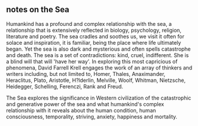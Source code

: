 ## notes on the Sea

Humankind has a profound and complex relationship with the sea, a relationship that is extensively reflected in biology, psychology, religion, literature and poetry. The sea cradles and soothes us, we visit it often for solace and inspiration, it is familiar, being the place where life ultimately began. Yet the sea is also dark and mysterious and often spells catastrophe and death. The sea is a set of contradictions: kind, cruel, indifferent. She is a blind will that will 'have her way'. In exploring this most capricious of phenomena, David Farrell Krell engages the work of an array of thinkers and writers including, but not limited to, Homer, Thales, Anaximander, Heraclitus, Plato, Aristotle, H?lderlin, Melville, Woolf, Whitman, Nietzsche, Heidegger, Schelling, Ferenczi, Rank and Freud.

The Sea explores the significance in Western civilization of the catastrophic and generative power of the sea and what humankind's complex relationship with it reveals about the human condition, human consciousness, temporality, striving, anxiety, happiness and mortality.
